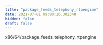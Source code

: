 ```yaml
---
title: "package_feeds_telephony_rtpengine"
date: 2021-07-01 09:00:26.302348
hidden: false
draft: false
---
```


x86/64/package_feeds_telephony_rtpengine

